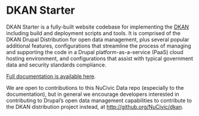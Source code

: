 # DKAN Starter

DKAN Starter is a fully-built website codebase for implementing the [DKAN](https://github.com/NuCivic/dkan) including build and deployment scripts and tools. It is comprised of the DKAN Drupal Distribution for open data management, plus several popular additional features, configurations that streamline the process of managing and supporting the code in a Drupal platform-as-a-service (PaaS) cloud hosting environment, and configurations that assist with typical government data and security standards compliance.

[Full documentation is available here](https://dkan-starter.readthedocs.io).

We are open to contributions to this NuCivic Data repo (especially to the documentation), but in general we encourage developers interested in contributing to Drupal’s open data management capabilities to contribute to the DKAN distribution project instead, at http://github.org/NuCivic/dkan.
